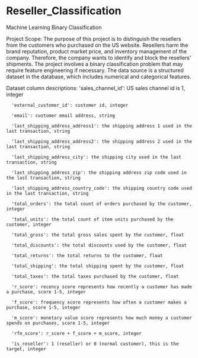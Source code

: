 # Reseller_Classification
Machine Learning Binary Classification

Project Scope:
The purpose of this project is to distinguish the resellers from the customers who purchased on the US website. Resellers harm the brand reputation, product market price, and inventory management of the company. Therefore, the company wants to identify and block the resellers' shipments.
The project involves a binary classification problem that may require feature engineering if necessary. The data source is a structured dataset in the database, which includes numerical and categorical features.

Dataset column descriptions:
      'sales_channel_id': US sales channel id is 1, integer 

      'external_customer_id': customer id, integer 

      'email': customer email address, string

      'last_shipping_address_address1': the shipping address 1 used in the last transaction, string

      'last_shipping_address_address2': the shipping address 2 used in the last transaction, string

      'last_shipping_address_city': the shipping city used in the last transaction, string

      'last_shipping_address_zip': the shipping address zip code used in the last transaction, string

      'last_shipping_address_country_code': the shipping country code used in the last transaction, string

      'total_orders': the total count of orders purchased by the customer, integer 

      'total_units': the total count of item units purchased by the customer, integer 

      'total_gross': the total gross sales spent by the customer, float

      'total_discounts': the total discounts used by the customer, float

      'total_returns': the total returns to the customer, float

      'total_shipping': the total shipping spent by the customer, float

      'total_taxes': the total taxes purchased by the customer, float

      'r_score': recency score represents how recently a customer has made a purchase, score 1-5, integer 

      'f_score': frequency score represents how often a customer makes a purchase, score 1-5, integer 

      'm_score': monetary value score represents how much money a customer spends on purchases, score 1-5, integer

      'rfm_score': r_score + f_score + m_score, integer 

      'is_reseller': 1 (reseller) or 0 (normal customer), this is the target, integer
